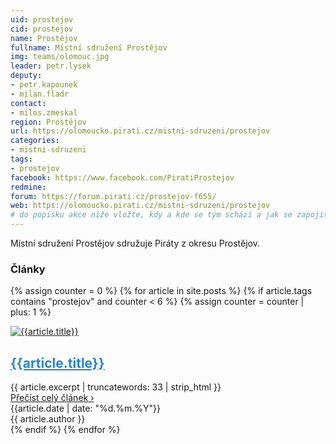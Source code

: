 ```yaml
---
uid: prostejov
cid: prostejov
name: Prostějov
fullname: Místní sdružení Prostějov
img: teams/olomouc.jpg
leader: petr.lysek
deputy:
- petr.kapounek
- milan.fladr
contact:
- milos.zmeskal
region: Prostějov
url: https://olomoucko.pirati.cz/mistni-sdruzeni/prostejov
categories:
- mistni-sdruzeni
tags:
- prostejov
facebook: https://www.facebook.com/PiratiProstejov
redmine:
forum: https://forum.pirati.cz/prostejov-f655/
web: https://olomoucko.pirati.cz/mistni-sdruzeni/prostejov
# do popisku akce níže vložte, kdy a kde se tým schází a jak se zapojit
---
```

Místní sdružení Prostějov sdružuje Piráty z okresu Prostějov.

### Články
{% assign counter = 0 %}
{% for article in site.posts %}
{% if article.tags contains "prostejov" and counter < 6 %}
{% assign counter = counter | plus: 1 %}
<article itemtype="http://schema.org/BlogPosting" class="c-BlogPosting-excerpt" itemscope="">
  <link itemprop="mainEntityOfPage" href="http://insertshownpagelinkhere.com">
  <div class="c-BlogPosting-excerpt-contentWrapper u-cf">
    <div class="c-BlogPosting-excerpt-photoBox">
      <!-- BlogPosting image -->
      <div itemprop="image" itemtype="http://schema.org/ImageObject" class="c-BlogPosting-excerpt__image" itemscope="">
        <a href="{{article.url | relative_url}}">
          <img src="{{ article.image | relative_url}}" alt="{{article.title}}">
        </a>
        <meta itemprop="url" content="{{ article.image | relative_url }}">
        <meta itemprop="width" content="">
        <meta itemprop="height" content="">
      </div>
    </div>
    <div class="c-BlogPosting-excerpt-contentBox">
      <!-- Headline -->
      <h2 itemprop="headline" class="c-BlogPosting-excerpt__title">
        <a style="color:#2785ce;" href="{{article.url | relative_url }}" itemprop="url">{{article.title}}</a>
      </h2>
      <!-- BlogPosting description-->
      <div itemprop="description" class="c-BlogPosting-excerpt-content">{{ article.excerpt | truncatewords: 33 | strip_html }}</div>
      <a href="{{article.url | relative_url }}" class="c-BlogPosting-excerpt-readMore">Přečíst celý článek &rsaquo;</a>      
    </div>
    <!-- Publisher -->
    <div itemprop="publisher" itemtype="http://schema.org/Organization" class="u-hidden" itemscope="">
      <div itemprop="logo" itemtype="http://schema.org/ImageObject" itemscope="">
        <meta itemprop="url" content="{{ 'assets/img/brand/logo.svg' | relative_url }}"> 
      </div>
      <meta itemprop="name" content="Česká pirátská strana">
    </div>
  </div>
  <div class="c-BlogPosting-excerpt-infoBox">
    <!-- Date published -->
    <span itemprop="description" class="c-BlogPosting-excerpt__datePublished">
      <i class="fa fa-calendar-o" aria-hidden="true"></i> {{article.date | date: "%d.%m.%Y"}}
      <meta itemprop="datePublished" content="{{article.date | date_to_xmlschema }}">
      <meta itemprop="dateModified" content="">
    </span>
    <br class="hide-for-medium">
    <!-- Authors -->
    <span itemprop="author" itemtype="http://schema.org/Person" class="c-BlogPosting-excerpt__authors" itemscope="">
      <i class="fa fa-user" aria-hidden="true"></i>
      <span itemprop="name" class="c-BlogPosting-excerpt__author">{{ article.author }}</span>
      <br class="hide-for-medium">
    </span>     
  </div>
</article>
{% endif %}
{% endfor %}